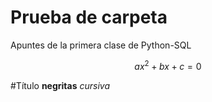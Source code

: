 # Prueba de carpeta 
Apuntes de la primera clase de Python-SQL

$$
ax^{2}+bx+c=0
$$

#Título
**negritas**
*cursiva*
